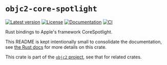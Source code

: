 # `objc2-core-spotlight`

[![Latest version](https://badgen.net/crates/v/objc2-core-spotlight)](https://crates.io/crates/objc2-core-spotlight)
[![License](https://badgen.net/badge/license/MIT/blue)](../LICENSE.txt)
[![Documentation](https://docs.rs/objc2-core-spotlight/badge.svg)](https://docs.rs/objc2-core-spotlight/)
[![CI](https://github.com/madsmtm/objc2/actions/workflows/ci.yml/badge.svg)](https://github.com/madsmtm/objc2/actions/workflows/ci.yml)

Rust bindings to Apple's framework CoreSpotlight.

This README is kept intentionally small to consolidate the documentation, see
[the Rust docs](https://docs.rs/objc2-core-spotlight/) for more details on this crate.

This crate is part of the [`objc2` project](https://github.com/madsmtm/objc2),
see that for related crates.
